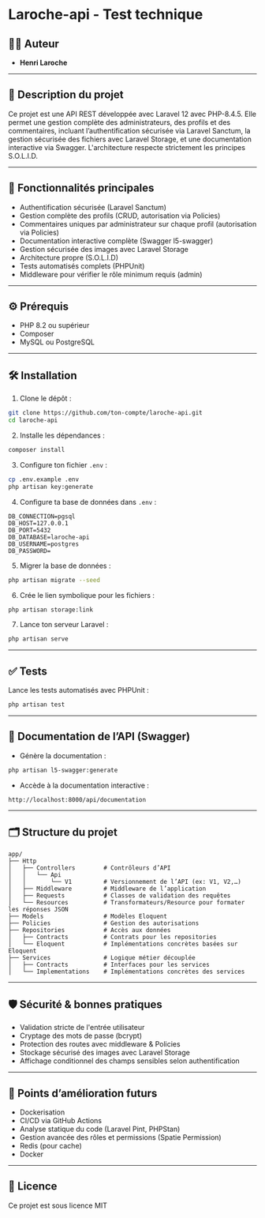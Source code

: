 # Laroche-api - Test technique

## 👨‍💻 Auteur

- **Henri Laroche**

---

## 📖 Description du projet

Ce projet est une API REST développée avec Laravel 12 avec PHP-8.4.5.
Elle permet une gestion complète des administrateurs,
des profils et des commentaires, incluant l’authentification sécurisée via Laravel Sanctum,
la gestion sécurisée des fichiers avec Laravel Storage, et une documentation interactive via Swagger.
L'architecture respecte strictement les principes S.O.L.I.D.

---

## 🚀 Fonctionnalités principales

- Authentification sécurisée (Laravel Sanctum)
- Gestion complète des profils (CRUD, autorisation via Policies)
- Commentaires uniques par administrateur sur chaque profil (autorisation via Policies)
- Documentation interactive complète (Swagger l5-swagger)
- Gestion sécurisée des images avec Laravel Storage
- Architecture propre (S.O.L.I.D)
- Tests automatisés complets (PHPUnit)
- Middleware pour vérifier le rôle minimum requis (admin)

---

## ⚙️ Prérequis

- PHP 8.2 ou supérieur
- Composer
- MySQL ou PostgreSQL


---

## 🛠 Installation

1. Clone le dépôt :

```bash
git clone https://github.com/ton-compte/laroche-api.git
cd laroche-api
```

2. Installe les dépendances :

```bash
composer install
```

3. Configure ton fichier `.env` :

```bash
cp .env.example .env
php artisan key:generate
```

4. Configure ta base de données dans `.env` :

```dotenv
DB_CONNECTION=pgsql
DB_HOST=127.0.0.1
DB_PORT=5432
DB_DATABASE=laroche-api
DB_USERNAME=postgres
DB_PASSWORD=

```

5. Migrer la base de données :

```bash
php artisan migrate --seed
```

6. Crée le lien symbolique pour les fichiers :

```bash
php artisan storage:link
```

7. Lance ton serveur Laravel :

```bash
php artisan serve
```

---

## ✅ Tests

Lance les tests automatisés avec PHPUnit :

```bash
php artisan test
```

---

## 📗 Documentation de l’API (Swagger)

- Génère la documentation :

```bash
php artisan l5-swagger:generate
```

- Accède à la documentation interactive :

```
http://localhost:8000/api/documentation
```

---

## 🗂 Structure du projet

```text
app/
├── Http
│   ├── Controllers        # Contrôleurs d’API
│   │   └── Api
│   │       └── V1         # Versionnement de l’API (ex: V1, V2,…)
│   ├── Middleware         # Middleware de l’application
│   ├── Requests           # Classes de validation des requêtes
│   └── Resources          # Transformateurs/Resource pour formater les réponses JSON
├── Models                 # Modèles Eloquent
├── Policies               # Gestion des autorisations
├── Repositories           # Accès aux données
│   ├── Contracts          # Contrats pour les repositories
│   └── Eloquent           # Implémentations concrètes basées sur Eloquent
├── Services               # Logique métier découplée
│   ├── Contracts          # Interfaces pour les services
│   └── Implementations    # Implémentations concrètes des services
```

---

## 🛡 Sécurité & bonnes pratiques

- Validation stricte de l'entrée utilisateur
- Cryptage des mots de passe (bcrypt)
- Protection des routes avec middleware & Policies
- Stockage sécurisé des images avec Laravel Storage
- Affichage conditionnel des champs sensibles selon authentification

---

## 🚩 Points d’amélioration futurs

- Dockerisation
- CI/CD via GitHub Actions
- Analyse statique du code (Laravel Pint, PHPStan)
- Gestion avancée des rôles et permissions (Spatie Permission)
- Redis (pour cache)
- Docker

---

## 📜 Licence

Ce projet est sous licence MIT

